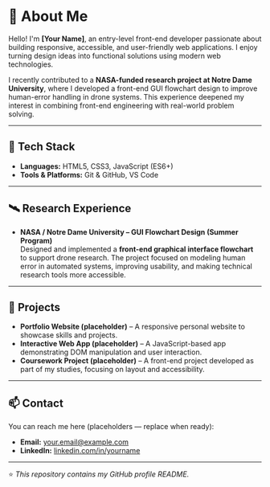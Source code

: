 # 🌟 About Me

Hello! I'm **[Your Name]**, an entry-level front-end developer passionate about building responsive, accessible, and user-friendly web applications. I enjoy turning design ideas into functional solutions using modern web technologies.  

I recently contributed to a **NASA-funded research project at Notre Dame University**, where I developed a front-end GUI flowchart design to improve human-error handling in drone systems. This experience deepened my interest in combining front-end engineering with real-world problem solving.  

---

## 🚀 Tech Stack

- **Languages:** HTML5, CSS3, JavaScript (ES6+)  
- **Tools & Platforms:** Git & GitHub, VS Code  

---

## 🛰 Research Experience

- **NASA / Notre Dame University – GUI Flowchart Design (Summer Program)**  
  Designed and implemented a **front-end graphical interface flowchart** to support drone research. The project focused on modeling human error in automated systems, improving usability, and making technical research tools more accessible.  

---

## 💼 Projects

- **Portfolio Website (placeholder)** – A responsive personal website to showcase skills and projects.  
- **Interactive Web App (placeholder)** – A JavaScript-based app demonstrating DOM manipulation and user interaction.  
- **Coursework Project (placeholder)** – A front-end project developed as part of my studies, focusing on layout and accessibility.  

---

## 📫 Contact

You can reach me here (placeholders — replace when ready):  
- **Email:** your.email@example.com  
- **LinkedIn:** [linkedin.com/in/yourname](https://linkedin.com/in/yourname)  

---

⭐️ *This repository contains my GitHub profile README.*
